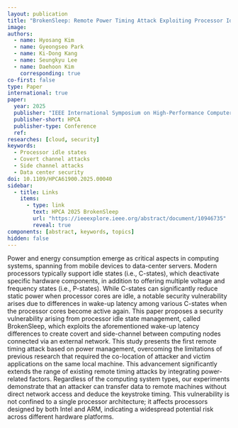 ```yaml
---
layout: publication
title: "BrokenSleep: Remote Power Timing Attack Exploiting Processor Idle States"
image: 
authors:
  - name: Hyosang Kim
  - name: Gyeongseo Park
  - name: Ki-Dong Kang
  - name: Seungkyu Lee
  - name: Daehoon Kim
    corresponding: true
co-first: false
type: Paper
international: true
paper:
  year: 2025
  publisher: "IEEE International Symposium on High-Performance Computer Architecture"
  publisher-short: HPCA
  publisher-type: Conference
  ref: 
researches: [cloud, security]
keywords:
  - Processor idle states
  - Covert channel attacks
  - Side channel attacks
  - Data center security
doi: 10.1109/HPCA61900.2025.00040
sidebar:
  - title: Links
    items:
      - type: link
        text: HPCA 2025 BrokenSleep
        url: "https://ieeexplore.ieee.org/abstract/document/10946735"
        reveal: true
components: [abstract, keywords, topics]
hidden: false
---
```


Power and energy consumption emerge as critical aspects in computing systems, spanning from mobile devices to data-center servers. Modern processors typically support idle states (i.e., C-states), which deactivate specific hardware components, in addition to offering multiple voltage and frequency states (i.e., P-states). While C-states can significantly reduce static power when processor cores are idle, a notable security vulnerability arises due to differences in wake-up latency among various C-states when the processor cores become active again. This paper proposes a security vulnerability arising from processor idle state management, called BrokenSleep, which exploits the aforementioned wake-up latency differences to create covert and side-channel between computing nodes connected via an external network. This study presents the first remote timing attack based on power management, overcoming the limitations of previous research that required the co-location of attacker and victim applications on the same local machine. This advancement significantly extends the range of existing remote timing attacks by integrating power-related factors. Regardless of the computing system types, our experiments demonstrate that an attacker can transfer data to remote machines without direct network access and deduce the keystroke timing. This vulnerability is not confined to a single processor architecture; it affects processors designed by both Intel and ARM, indicating a widespread potential risk across different hardware platforms.
